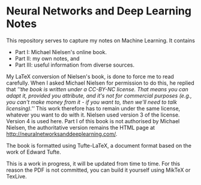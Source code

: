 # Neural Networks and Deep Learning Notes

This repository serves to capture my notes on Machine Learning.  It contains 

-  Part I: Michael Nielsen's online book.
-  Part II: my own notes, and 
-  Part III: useful information from diverse sources.

My LaTeX conversion of Nielsen's book, is done to force me to read carefully.  When I asked Michael Nielsen for permission to do this, he replied that  *''the book is written under a CC-BY-NC license. That means you can adapt it, provided you attribute, and it's not for commercial purposes (e.g., you can't make money from it - if you want to, then we'll need to talk licensing).''* 
This work therefore has to remain under the same license, whatever you want to do with it. Nielsen used version 3 of the license. Version 4 is used here.
Part I of this book is not authorised by Michael Nielsen, the authoritative version remains the HTML page at http://neuralnetworksanddeeplearning.com/.

The book is formatted using Tufte-LaTeX, a document format based on the work of Edward Tufte.

This is a work in progress, it will be updated from time to time. For this reason the PDF is not committed, you can build it yourself using MikTeX or TexLive.


